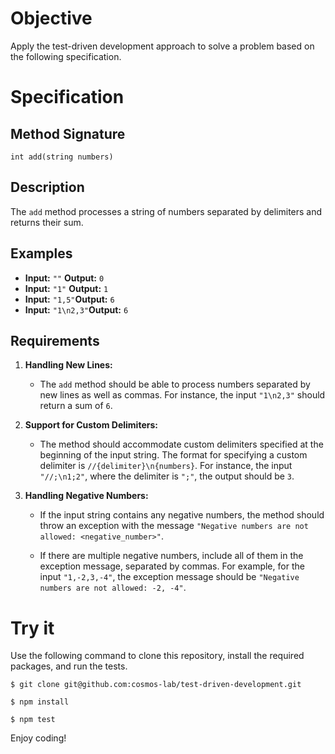 # Objective
Apply the test-driven development approach to solve a problem based on the following specification.


# Specification

## Method Signature

`int add(string numbers)`

## Description

The `add` method processes a string of numbers separated by delimiters and returns their sum.

## Examples

- **Input:** `""`  **Output:** `0`
- **Input:** `"1"` **Output:** `1`
- **Input:** `"1,5"`**Output:** `6`
- **Input:** `"1\n2,3"`**Output:** `6`


## Requirements

1. **Handling New Lines:**
   - The `add` method should be able to process numbers separated by new lines as well as commas. For instance, the input `"1\n2,3"` should return a sum of `6`.

2. **Support for Custom Delimiters:**
   - The method should accommodate custom delimiters specified at the beginning of the input string. The format for specifying a custom delimiter is `//{delimiter}\n{numbers}`. For instance, the input `"//;\n1;2"`, where the delimiter is `";"`, the output should be `3`.


3. **Handling Negative Numbers:**
    - If the input string contains any negative numbers, the method should throw an exception with the message `"Negative numbers are not allowed: <negative_number>"`.

    - If there are multiple negative numbers, include all of them in the exception message, separated by commas. For example, for the input `"1,-2,3,-4"`, the exception message should be `"Negative numbers are not allowed: -2, -4"`.



# Try it
Use the following command to clone this repository, install the required packages, and run the tests.
```
$ git clone git@github.com:cosmos-lab/test-driven-development.git

$ npm install

$ npm test
```


Enjoy coding!
